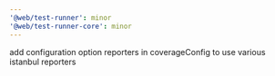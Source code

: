 ```yaml
---
'@web/test-runner': minor
'@web/test-runner-core': minor
---
```


add configuration option reporters in coverageConfig to use various istanbul reporters
